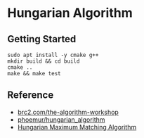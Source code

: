 # Hungarian Algorithm

## Getting Started
```
sudo apt install -y cmake g++
mkdir build && cd build
cmake ..
make && make test
```

## Reference
* [brc2.com/the-algorithm-workshop](https://brc2.com/the-algorithm-workshop/)
* [phoemur/hungarian_algorithm](https://github.com/phoemur/hungarian_algorithm/blob/master/hungarian.cpp)
* [Hungarian Maximum Matching Algorithm](https://supermemi.tistory.com/158)
